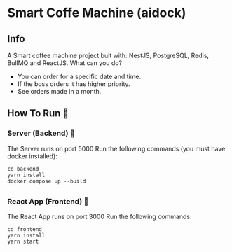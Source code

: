# Smart Coffe Machine (aidock)

## Info

A Smart coffee machine project buit with: NestJS, PostgreSQL, Redis, BullMQ and ReactJS.
What can you do?

- You can order for a specific date and time.
- If the boss orders it has higher priority.
- See orders made in a month.

## How To Run 🚀

### Server (Backend) 💾

The Server runs on port 5000
Run the following commands (you must have docker installed):

```
cd backend
yarn install
docker compose up --build
```

##

##

### React App (Frontend) 🤳

The React App runs on port 3000
Run the following commands:

```
cd frontend
yarn install
yarn start
```

##

